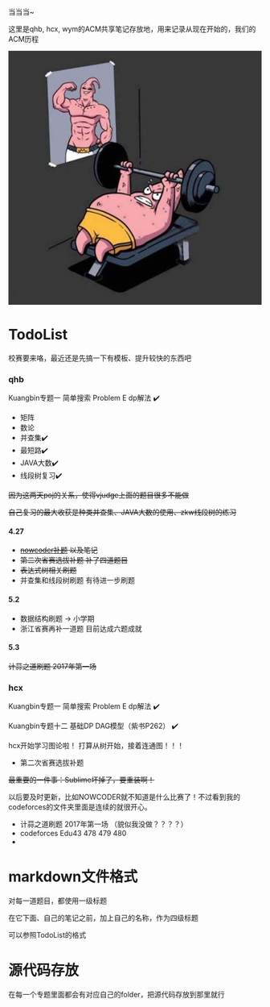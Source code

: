 当当当~

这里是qhb, hcx, wym的ACM共享笔记存放地，用来记录从现在开始的，我们的ACM历程

![Figure1](https://github.com/qhb1001/For-that-dream/blob/master/Figure1.jpg)

# TodoList

校赛要来咯，最近还是先搞一下有模板、提升较快的东西吧

### qhb

Kuangbin专题一 简单搜索 Problem E dp解法   :heavy_check_mark:

- 矩阵
- 数论
- 并查集:heavy_check_mark:
- 最短路:heavy_check_mark:
- JAVA大数:heavy_check_mark:
- 线段树复习:heavy_check_mark:

~~因为这两天poj的关系，使得vjudge上面的题目很多不能做~~

~~自己复习的最大收获是种类并查集、JAVA大数的使用、zkw线段树的练习~~

#### 4.27

* ~~[nowcoder补题](https://www.nowcoder.com/acm/contest/84#question) 以及笔记~~
* ~~第二次省赛选拔补题    补了四道题目~~
* ~~表达式树相关刷题~~
* 并查集和线段树刷题    有待进一步刷题

#### 5.2

* 数据结构刷题 ->  小学期
* 浙江省赛再补一道题   目前达成六题成就

#### 5.3

~~计蒜之道刷题   2017年第一场~~

### hcx

Kuangbin专题一 简单搜索 Problem E dp解法   :heavy_check_mark:

Kuangbin专题十二 基础DP DAG模型（紫书P262） :heavy_check_mark:

hcx开始学习图论啦！
打算从树开始，接着连通图！！！

* 第二次省赛选拔补题

~~最重要的一件事：Sublime坏掉了，要重装啊！~~

以后要及时更新，比如NOWCODER就不知道是什么比赛了！不过看到我的codeforces的文件夹里面是连续的就很开心。

* 计蒜之道刷题   2017年第一场 （貌似我没做？？？？）
* codeforces Edu43 478 479 480
* ​

# markdown文件格式

对每一道题目，都使用一级标题

在它下面、自己的笔记之前，加上自己的名称，作为四级标题

可以参照TodoList的格式

# 源代码存放

在每一个专题里面都会有对应自己的folder，把源代码存放到那里就行

